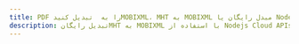 ---title: PDF را به  تبدیل کنیدMOBIXML، MHT به MOBIXML مبدل رایگان یا Nodejs SDKdescription: تبدیل رایگانMHT به MOBIXML با استفاده از Nodejs Cloud APIs & SDK همچنین اسناد PDF را در Cloud ایجاد، ویرایش و رندر کنید.---